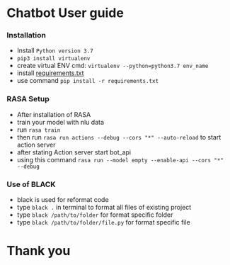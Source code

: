 # Chatbot User guide

### Installation

+ Install `Python version 3.7`
+ `pip3 install virtualenv`
+ create virtual ENV cmd: `virtualenv --python=python3.7 env_name`
+ install [requirements.txt](requirements.txt)
+ use command `pip install -r requirements.txt`

### RASA Setup

+ After installation of RASA
+ train your model with nlu data
+ run `rasa train`
+ then run `rasa run actions --debug --cors "*" --auto-reload` to start action server
+ after stating Action server start bot_api
+ using this command `rasa run --model empty --enable-api --cors "*" --debug`

### Use of BLACK

+ black is used for reformat code
+ type `black .` in terminal to format all files of existing project
+ type `black /path/to/folder` for format specific folder
+ type `black /path/to/folder/file.py` for format specific file

# Thank you